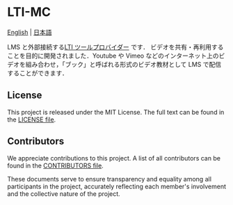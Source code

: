 # LTI-MC

[English](README-en.md) | [日本語](README-ja.md)

LMS と外部接続する[LTI ツールプロバイダー](https://www.imsglobal.org/activity/learning-tools-interoperability) です．
ビデオを共有・再利用することを目的に開発されました．Youtube や Vimeo などのインターネット上のビデオを組み合わせ，「ブック」と呼ばれる形式のビデオ教材として LMS で配信することができます．

## License
This project is released under the MIT License. The full text can be found in the [LICENSE file](LICENSE).

## Contributors
We appreciate contributions to this project. A list of all contributors can be found in the [CONTRIBUTORS file](CONTRIBUTORS).

These documents serve to ensure transparency and equality among all participants in the project, accurately reflecting each member's involvement and the collective nature of the project.